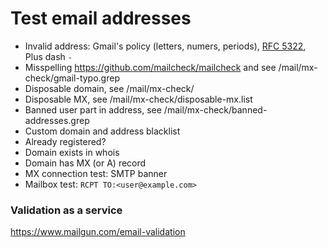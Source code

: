 # Test email addresses

- Invalid address: Gmail's policy (letters, numers, periods), [RFC 5322](http://emailregex.com/), Plus dash `-`
- Misspelling https://github.com/mailcheck/mailcheck and see /mail/mx-check/gmail-typo.grep
- Disposable domain, see /mail/mx-check/
- Disposable MX, see /mail/mx-check/disposable-mx.list
- Banned user part in address, see /mail/mx-check/banned-addresses.grep
- Custom domain and address blacklist
- Already registered?
- Domain exists in whois
- Domain has MX (or A) record
- MX connection test: SMTP banner
- Mailbox test: `RCPT TO:<user@example.com>`

### Validation as a service

https://www.mailgun.com/email-validation
